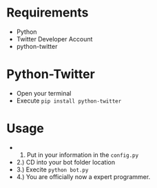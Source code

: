 # Requirements
* Python
* Twitter Developer Account
* python-twitter
# Python-Twitter 
* Open your terminal
* Execute `pip install python-twitter`
# Usage
* 1. Put in your information in the `config.py`
* 2.) CD into your bot folder location
* 3.) Execite `python bot.py`
* 4.) You are officially now a expert programmer.